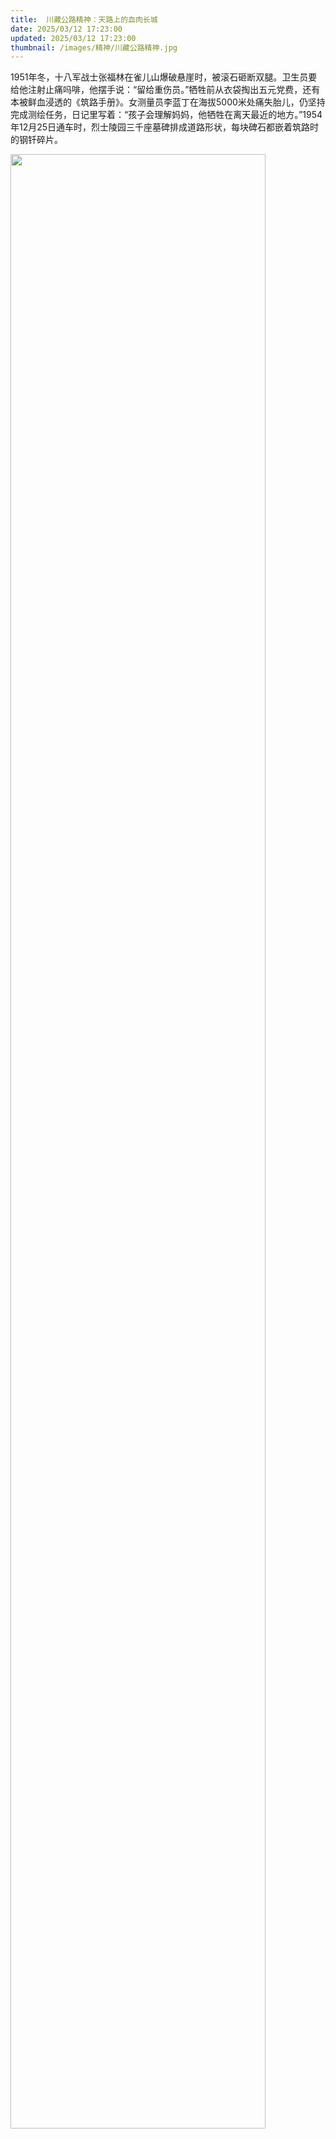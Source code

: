 ```yaml
---
title:  川藏公路精神：天路上的血肉长城
date: 2025/03/12 17:23:00
updated: 2025/03/12 17:23:00
thumbnail: /images/精神/川藏公路精神.jpg
---
```


1951年冬，十八军战士张福林在雀儿山爆破悬崖时，被滚石砸断双腿。卫生员要给他注射止痛吗啡，他摆手说：“留给重伤员。”牺牲前从衣袋掏出五元党费，还有本被鲜血浸透的《筑路手册》。女测量员李蓝丁在海拔5000米处痛失胎儿，仍坚持完成测绘任务，日记里写着：“孩子会理解妈妈，他牺牲在离天最近的地方。”1954年12月25日通车时，烈士陵园三千座墓碑排成道路形状，每块碑石都嵌着筑路时的钢钎碎片。

<img src="/images/精神/川藏公路精神.jpg" height="90%" width="90%">
